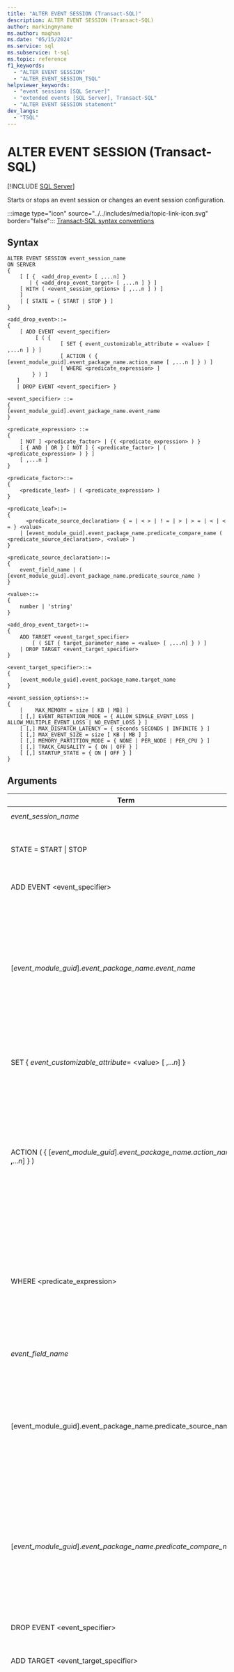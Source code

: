 ```yaml
---
title: "ALTER EVENT SESSION (Transact-SQL)"
description: ALTER EVENT SESSION (Transact-SQL)
author: markingmyname
ms.author: maghan
ms.date: "05/15/2024"
ms.service: sql
ms.subservice: t-sql
ms.topic: reference
f1_keywords:
  - "ALTER EVENT SESSION"
  - "ALTER_EVENT_SESSION_TSQL"
helpviewer_keywords:
  - "event sessions [SQL Server]"
  - "extended events [SQL Server], Transact-SQL"
  - "ALTER EVENT SESSION statement"
dev_langs:
  - "TSQL"
---
```

# ALTER EVENT SESSION (Transact-SQL)
[!INCLUDE [SQL Server](../../includes/applies-to-version/sql-asdbmi.md)]

  Starts or stops an event session or changes an event session configuration.  
  
 :::image type="icon" source="../../includes/media/topic-link-icon.svg" border="false"::: [Transact-SQL syntax conventions](../../t-sql/language-elements/transact-sql-syntax-conventions-transact-sql.md)  
  
## Syntax  
  
```syntaxsql
ALTER EVENT SESSION event_session_name  
ON SERVER  
{  
    [ [ {  <add_drop_event> [ ,...n] }     
       | { <add_drop_event_target> [ ,...n ] } ]   
    [ WITH ( <event_session_options> [ ,...n ] ) ]  
    ]  
    | [ STATE = { START | STOP } ]  
}  
  
<add_drop_event>::=  
{  
    [ ADD EVENT <event_specifier>   
         [ ( {   
                 [ SET { event_customizable_attribute = <value> [ ,...n ] } ]  
                 [ ACTION ( { [event_module_guid].event_package_name.action_name [ ,...n ] } ) ]  
                 [ WHERE <predicate_expression> ]  
        } ) ]  
   ]   
   | DROP EVENT <event_specifier> }  
  
<event_specifier> ::=  
{  
[event_module_guid].event_package_name.event_name  
}  
  
<predicate_expression> ::=   
{  
    [ NOT ] <predicate_factor> | {( <predicate_expression> ) }   
    [ { AND | OR } [ NOT ] { <predicate_factor> | ( <predicate_expression> ) } ]   
    [ ,...n ]  
}  
  
<predicate_factor>::=   
{  
    <predicate_leaf> | ( <predicate_expression> )  
}  
  
<predicate_leaf>::=  
{  
      <predicate_source_declaration> { = | < > | ! = | > | > = | < | < = } <value>   
    | [event_module_guid].event_package_name.predicate_compare_name ( <predicate_source_declaration>, <value> )   
}  
  
<predicate_source_declaration>::=   
{  
    event_field_name | ( [event_module_guid].event_package_name.predicate_source_name )  
}  
  
<value>::=   
{  
    number | 'string'  
}  
  
<add_drop_event_target>::=  
{  
    ADD TARGET <event_target_specifier>  
        [ ( SET { target_parameter_name = <value> [ ,...n] } ) ]  
    | DROP TARGET <event_target_specifier>  
}  
  
<event_target_specifier>::=  
{  
    [event_module_guid].event_package_name.target_name  
}  
  
<event_session_options>::=  
{  
    [    MAX_MEMORY = size [ KB | MB] ]  
    [ [,] EVENT_RETENTION_MODE = { ALLOW_SINGLE_EVENT_LOSS | ALLOW_MULTIPLE_EVENT_LOSS | NO_EVENT_LOSS } ]  
    [ [,] MAX_DISPATCH_LATENCY = { seconds SECONDS | INFINITE } ]  
    [ [,] MAX_EVENT_SIZE = size [ KB | MB ] ]  
    [ [,] MEMORY_PARTITION_MODE = { NONE | PER_NODE | PER_CPU } ]  
    [ [,] TRACK_CAUSALITY = { ON | OFF } ]  
    [ [,] STARTUP_STATE = { ON | OFF } ]  
}  
```  
  
## Arguments
  
|Term|Definition|  
|-|-|
|*event_session_name*|Is the name of an existing event session.|  
|STATE = START &#124; STOP|Starts or stops the event session. This argument is only valid when ALTER EVENT SESSION is applied to an event session object.|  
|ADD EVENT \<event_specifier>|Associates the event identified by \<event_specifier>with the event session.|
|[*event_module_guid*]*.event_package_name.event_name*|Is the name of an event in an event package, where:<br /><br /> -   *event_module_guid* is the GUID for the module that contains the event.<br />-   *event_package_name* is the package that contains the action object.<br />-   *event_name* is the event object.<br /><br /> Events appear in the sys.dm_xe_objects view as object_type 'event'.|  
|SET { *event_customizable_attribute*= \<value> [ ,...*n*] }|Specifies customizable attributes for the event. Customizable attributes appear in the sys.dm_xe_object_columns view as column_type 'customizable ' and object_name = *event_name*.|  
|ACTION ( { [*event_module_guid*]*.event_package_name.action_name* [ **,**...*n*] } )|Is the action to associate with the event session, where:<br /><br /> -   *event_module_guid* is the GUID for the module that contains the event.<br />-   *event_package_name* is the package that contains the action object.<br />-   *action_name* is the action object.<br /><br /> Actions appear in the sys.dm_xe_objects view as object_type 'action'.|  
|WHERE \<predicate_expression>|Specifies the predicate expression used to determine if an event should be processed. If \<predicate_expression> is true, the event is processed further by the actions and targets for the session. If \<predicate_expression> is false, action and target processing doesn't occur for this event. Predicate expressions are limited to 3,000 characters, which limits string arguments.|
|*event_field_name*|Is the name of the event field that identifies the predicate source.|  
|[event_module_guid].event_package_name.predicate_source_name|Is the name of the global predicate source where:<br /><br /> -   *event_module_guid* is the GUID for the module that contains the event.<br />-   *event_package_name* is the package that contains the predicate object.<br />-   *predicate_source_name* is defined in the sys.dm_xe_objects view as object_type 'pred_source'.|  
|[*event_module_guid*].*event_package_name*.*predicate_compare_name*|Is the name of the predicate object to associate with the event, where:<br /><br /> -   *event_module_guid* is the GUID for the module that contains the event.<br />-   *event_package_name* is the package that contains the predicate object.<br />-   *predicate_compare_name* is a global source defined in the sys.dm_xe_objects view as object_type 'pred_compare'.|  
|DROP EVENT \<event_specifier>|Drops the event identified by *\<event_specifier>*. \<event_specifier> must be valid in the event session.|  
|ADD TARGET \<event_target_specifier>|Associates the target identified by \<event_target_specifier>with the event session.|
|[*event_module_guid*].*event_package_name*.*target_name*|Is the name of a target in the event session, where:<br /><br /> -   *event_module_guid* is the GUID for the module that contains the event.<br />-   *event_package_name* is the package that contains the action object.<br />-   *target_name* is the action. Actions appear in sys.dm_xe_objects view as object_type 'target'.|  
|SET { *target_parameter_name*= \<value> [, ...*n*] }|Sets a target parameter. Target parameters appear in the sys.dm_xe_object_columns view as column_type 'customizable' and object_name = *target_name*.<br /><br /> **Note:** If you use the ring buffer target, we recommend that you set the max_memory target parameter to 2,048 kilobytes (KB) to help avoid possible data truncation of the XML output. For more information about when to use the different target types, see [SQL Server Extended Events Targets](/previous-versions/sql/sql-server-2016/bb630339(v=sql.130)).|  
|DROP TARGET \<event_target_specifier>|Drops the target identified by \<event_target_specifier>. \<event_target_specifier> must be valid in the event session.|  
|EVENT_RETENTION_MODE = { **ALLOW_SINGLE_EVENT_LOSS** &#124; ALLOW_MULTIPLE_EVENT_LOSS &#124; NO_EVENT_LOSS }|Specifies the event retention mode to use for handling event loss.<br /><br /> **ALLOW_SINGLE_EVENT_LOSS**<br /> An event can be lost from the session. A single event is only dropped when all the event buffers are full. Losing a single event when event buffers are full allows for acceptable [!INCLUDE[ssNoVersion](../../includes/ssnoversion-md.md)] performance characteristics, while minimizing the loss of data in the processed event stream.<br /><br /> ALLOW_MULTIPLE_EVENT_LOSS<br /> Full event buffers containing multiple events can be lost from the session. The number of events lost is dependent upon the memory size allocated to the session, the partitioning of the memory, and the size of the events in the buffer. This option minimizes performance impact on the server when event buffers are quickly filled, but large numbers of events can be lost from the session.<br /><br /> NO_EVENT_LOSS<br /> No event loss is allowed. This option ensures that all events raised are retained. Using this option forces all tasks that fire events to wait until space is available in an event buffer. This may cause detectable performance issues while the event session is active. User connections may stall while waiting for events to be flushed from the buffer. For event file targets in Azure SQL Database, behaves the same as ALLOW_SINGLE_EVENT_LOSS. For more information, see [EVENT_RETENTION_MODE](create-event-session-transact-sql.md#event_retention_mode---allow_single_event_loss--allow_multiple_event_loss--no_event_loss-).|  
|MAX_DISPATCH_LATENCY = { *seconds* SECONDS &#124; **INFINITE** }|Specifies the amount of time that events are buffered in memory before being dispatched to event session targets. The minimum latency value is 1 second. However, 0 can be used to specify INFINITE latency. By default, this value is set to 30 seconds.<br /><br /> *seconds* SECONDS<br /> The time, in seconds, to wait before starting to flush buffers to targets. *seconds* is a whole number.<br /><br /> **INFINITE**<br /> Flush buffers to targets only when the buffers are full, or when the event session closes.<br /><br /> **Note:** MAX_DISPATCH_LATENCY = 0 SECONDS is equivalent to MAX_DISPATCH_LATENCY = INFINITE.|  
|MAX_EVENT_SIZE =*size* [ KB &#124; **MB** ]|Specifies the maximum allowable size for events. MAX_EVENT_SIZE should only be set to allow single events larger than MAX_MEMORY; setting it to less than MAX_MEMORY raises an error. *size* is a whole number and can be a kilobyte (KB) or a megabyte (MB) value. If *size* is specified in kilobytes, the minimum allowable size is 64 KB. When MAX_EVENT_SIZE is set, two buffers of *size* are created in addition to MAX_MEMORY. This means that the total memory used for event buffering is MAX_MEMORY + 2 * MAX_EVENT_SIZE.|  
|MEMORY_PARTITION_MODE = { **NONE** &#124; PER_NODE &#124; PER_CPU }|Specifies the location where event buffers are created.<br /><br /> **NONE**<br /> A single set of buffers is created within the [!INCLUDE[ssNoVersion](../../includes/ssnoversion-md.md)] instance.<br /><br /> PER NODE - A set of buffers is created for each NUMA node.<br /><br /> PER CPU - A set of buffers is created for each CPU.|  
|TRACK_CAUSALITY = { ON &#124; **OFF** }|Specifies whether or not causality is tracked. If enabled, causality allows related events on different server connections to be correlated together.|  
|STARTUP_STATE = { ON &#124; **OFF** }|Specifies whether or not to start this event session automatically when [!INCLUDE[ssNoVersion](../../includes/ssnoversion-md.md)] starts.<br /><br /> If STARTUP_STATE=ON the event session only starts if  [!INCLUDE[ssNoVersion](../../includes/ssnoversion-md.md)] is stopped and then restarted.<br /><br /> ON= Event session is started at startup.<br /><br /> **OFF** = Event session is NOT started at startup.|  
  
## Remarks  
 The `ADD` and `DROP` arguments can't be used in the same statement.  
  
## Permissions  
 Requires the `ALTER ANY EVENT SESSION` permission.  

> [!TIP]
> SQL Server 2022 introduced a number of new more granular permissions for Extended Events, for more information see [Blog: New granular permissions for SQL Server 2022 and Azure SQL to improve adherence with PoLP](https://techcommunity.microsoft.com/t5/sql-server-blog/new-granular-permissions-for-sql-server-2022-and-azure-sql-to/ba-p/3607507).
  
## Examples  
 The following example starts an event session, obtains some live session statistics, and then adds two events to the existing session.  
  
```sql  
-- Start the event session  
ALTER EVENT SESSION test_session ON SERVER  
STATE = start;  
GO  

-- Obtain live session statistics   
SELECT * FROM sys.dm_xe_sessions;  
SELECT * FROM sys.dm_xe_session_events;  
GO  
  
-- Add new events to the session  
ALTER EVENT SESSION test_session ON SERVER  
ADD EVENT sqlserver.database_transaction_begin,  
ADD EVENT sqlserver.database_transaction_end;  
GO  
```  
  
## See Also  
 [CREATE EVENT SESSION &#40;Transact-SQL&#41;](../../t-sql/statements/create-event-session-transact-sql.md)   
 [DROP EVENT SESSION &#40;Transact-SQL&#41;](../../t-sql/statements/drop-event-session-transact-sql.md)   
 [SQL Server Extended Events Targets](/previous-versions/sql/sql-server-2016/bb630339(v=sql.130))   
 [sys.server_event_sessions &#40;Transact-SQL&#41;](../../relational-databases/system-catalog-views/sys-server-event-sessions-transact-sql.md)   
 [sys.dm_xe_objects &#40;Transact-SQL&#41;](../../relational-databases/system-dynamic-management-views/sys-dm-xe-objects-transact-sql.md)   
 [sys.dm_xe_object_columns &#40;Transact-SQL&#41;](../../relational-databases/system-dynamic-management-views/sys-dm-xe-object-columns-transact-sql.md)  
  
